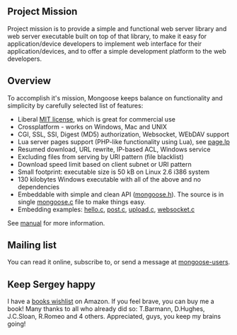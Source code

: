 Project Mission
---------------

Project mission is to provide a simple and functional web server library
and web server executable built on top of that library, to
make it easy for application/device developers to implement web interface for their
application/devices, and to offer a simple development platform to the web developers.

Overview
--------

To accomplish it's mission, Mongoose keeps balance on functionality and
simplicity by carefully selected list of features:

- Liberal [MIT license](http://en.wikipedia.org/wiki/MIT_License), which is great for commercial use
- Crossplatform - works on Windows, Mac and UNIX
- CGI, SSL, SSI, Digest (MD5) authorization, Websocket, WEbDAV support
- Lua server pages support (PHP-like functionality using Lua), see [page.lp](https://github.com/valenok/mongoose/blob/master/test/page.lp)
- Resumed download, URL rewrite, IP-based ACL, Windows service
- Excluding files from serving by URI pattern (file blacklist)
- Download speed limit based on client subnet or URI pattern
- Small footprint: executable size is 50 kB on Linux 2.6 i386 system
- 130 kilobytes Windows executable with all of the above and no dependencies
- Embeddable with simple and clean API ([mongoose.h](https://github.com/valenok/mongoose/blob/master/mongoose.h)). The source is in single [mongoose.c](https://github.com/valenok/mongoose/blob/master/mongoose.c) file to make things easy.
- Embedding examples: [hello.c](https://github.com/valenok/mongoose/blob/master/examples/hello.c), [post.c](https://github.com/valenok/mongoose/blob/master/examples/post.c), [upload.c](https://github.com/valenok/mongoose/blob/master/examples/upload.c), [websocket.c](https://github.com/valenok/mongoose/blob/master/examples/websocket.c)


See [manual](https://github.com/valenok/mongoose/wiki/Manual) for more information.


Mailing list
------------

You can read it online, subscribe to, or send a message at [mongoose-users](http://groups.google.com/group/mongoose-users).


Keep Sergey happy
-----------------

I have a [books wishlist](http://amzn.com/w/1OC2ZCPTQYIEP?sort=priority) on
Amazon. If you feel brave, you can buy me a book! Many thanks to all who
already did so: T.Barmann, D.Hughes, J.C.Sloan, R.Romeo and 4 others.
Appreciated, guys, you keep my brains going!
